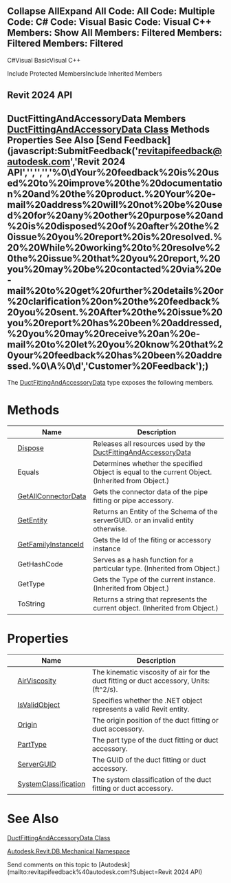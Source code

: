 ﻿

Collapse AllExpand All Code: All Code: Multiple Code: C# Code: Visual Basic Code: Visual C++  Members: Show All Members: Filtered Members: Filtered Members: Filtered   
---  
  
C#Visual BasicVisual C++

Include Protected MembersInclude Inherited Members

Revit 2024 API  
---  
DuctFittingAndAccessoryData Members  
[DuctFittingAndAccessoryData Class](7db20bd9-6fba-bbd3-96ce-d08c0eec66c0.md) Methods Properties See Also [Send Feedback](javascript:SubmitFeedback\('revitapifeedback@autodesk.com','Revit 2024 API','','','','%0\\dYour%20feedback%20is%20used%20to%20improve%20the%20documentation%20and%20the%20product.%20Your%20e-mail%20address%20will%20not%20be%20used%20for%20any%20other%20purpose%20and%20is%20disposed%20of%20after%20the%20issue%20you%20report%20is%20resolved.%20%20While%20working%20to%20resolve%20the%20issue%20that%20you%20report,%20you%20may%20be%20contacted%20via%20e-mail%20to%20get%20further%20details%20or%20clarification%20on%20the%20feedback%20you%20sent.%20After%20the%20issue%20you%20report%20has%20been%20addressed,%20you%20may%20receive%20an%20e-mail%20to%20let%20you%20know%20that%20your%20feedback%20has%20been%20addressed.%0\\A%0\\d','Customer%20Feedback'\);)  
---  
  
The [DuctFittingAndAccessoryData](7db20bd9-6fba-bbd3-96ce-d08c0eec66c0.md) type exposes the following members.

# Methods

|  | Name | Description |
| --- | --- | --- |
|  | [Dispose](a637738b-5a16-7783-de47-0829610e360d.md) | Releases all resources used by the [DuctFittingAndAccessoryData](7db20bd9-6fba-bbd3-96ce-d08c0eec66c0.md) |
|  | Equals | Determines whether the specified Object is equal to the current Object. (Inherited from Object.) |
|  | [GetAllConnectorData](6a6fd6cc-325d-4d44-6e08-309cdc81ef42.md) | Gets the connector data of the pipe fitting or pipe accessory. |
|  | [GetEntity](c1e1344a-74d7-fd84-877f-e4513270e61c.md) | Returns an Entity of the Schema of the serverGUID. or an invalid entity otherwise. |
|  | [GetFamilyInstanceId](b219f66a-497c-b7ca-a1fa-6cf36287b7a4.md) | Gets the Id of the fiting or accessory instance |
|  | GetHashCode | Serves as a hash function for a particular type.  (Inherited from Object.) |
|  | GetType | Gets the Type of the current instance. (Inherited from Object.) |
|  | ToString | Returns a string that represents the current object. (Inherited from Object.) |
  
# Properties

|  | Name | Description |
| --- | --- | --- |
|  | [AirViscosity](b9e62b52-8ca8-f273-a9eb-4f57b29a1364.md) | The kinematic viscosity of air for the duct fitting or duct accessory, Units: (ft^2/s). |
|  | [IsValidObject](fd6dd959-097d-38ce-2ce4-7295cb9f03bb.md) | Specifies whether the .NET object represents a valid Revit entity. |
|  | [Origin](e861b86d-b8ef-6978-3c78-1ff297e512ff.md) | The origin position of the duct fitting or duct accessory. |
|  | [PartType](798cb715-a76a-1a2e-7162-abba4f773337.md) | The part type of the duct fitting or duct accessory. |
|  | [ServerGUID](94277b06-9ddc-a15a-032e-984176ddbd44.md) | The GUID of the duct fitting or duct accessory. |
|  | [SystemClassification](b6c60ee8-b012-b506-dc42-a47c82ee9e7c.md) | The system classification of the duct fitting or duct accessory. |
  
# See Also

[DuctFittingAndAccessoryData Class](7db20bd9-6fba-bbd3-96ce-d08c0eec66c0.md)

[Autodesk.Revit.DB.Mechanical Namespace](0eafd899-5912-56fd-94b1-d286156e26fc.md)

Send comments on this topic to [Autodesk](mailto:revitapifeedback%40autodesk.com?Subject=Revit 2024 API)